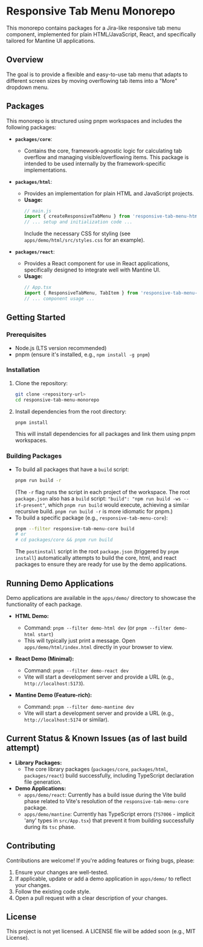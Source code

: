 # Responsive Tab Menu Monorepo

This monorepo contains packages for a Jira-like responsive tab menu component, implemented for plain HTML/JavaScript, React, and specifically tailored for Mantine UI applications.

## Overview

The goal is to provide a flexible and easy-to-use tab menu that adapts to different screen sizes by moving overflowing tab items into a "More" dropdown menu.

## Packages

This monorepo is structured using pnpm workspaces and includes the following packages:

*   **`packages/core`**:
    *   Contains the core, framework-agnostic logic for calculating tab overflow and managing visible/overflowing items. This package is intended to be used internally by the framework-specific implementations.

*   **`packages/html`**:
    *   Provides an implementation for plain HTML and JavaScript projects.
    *   **Usage:**
        ```javascript
        // main.js
        import { createResponsiveTabMenu } from 'responsive-tab-menu-html';
        // ... setup and initialization code ...
        ```
        Include the necessary CSS for styling (see `apps/demo/html/src/styles.css` for an example).

*   **`packages/react`**:
    *   Provides a React component for use in React applications, specifically designed to integrate well with Mantine UI.
    *   **Usage:**
        ```jsx
        // App.tsx
        import { ResponsiveTabMenu, TabItem } from 'responsive-tab-menu-react';
        // ... component usage ...
        ```

## Getting Started

### Prerequisites

*   Node.js (LTS version recommended)
*   pnpm (ensure it's installed, e.g., `npm install -g pnpm`)

### Installation

1.  Clone the repository:
    ```bash
    git clone <repository-url>
    cd responsive-tab-menu-monorepo
    ```
2.  Install dependencies from the root directory:
    ```bash
    pnpm install
    ```
    This will install dependencies for all packages and link them using pnpm workspaces.

### Building Packages

*   To build all packages that have a `build` script:
    ```bash
    pnpm run build -r
    ```
    (The `-r` flag runs the script in each project of the workspace. The root `package.json` also has a `build` script: `"build": "npm run build -ws --if-present"`, which `pnpm run build` would execute, achieving a similar recursive build. `pnpm run build -r` is more idiomatic for pnpm.)
*   To build a specific package (e.g., `responsive-tab-menu-core`):
    ```bash
    pnpm --filter responsive-tab-menu-core build
    # or
    # cd packages/core && pnpm run build
    ```
    The `postinstall` script in the root `package.json` (triggered by `pnpm install`) automatically attempts to build the core, html, and react packages to ensure they are ready for use by the demo applications.

## Running Demo Applications

Demo applications are available in the `apps/demo/` directory to showcase the functionality of each package.

*   **HTML Demo:**
    *   Command: `pnpm --filter demo-html dev` (or `pnpm --filter demo-html start`)
    *   This will typically just print a message. Open `apps/demo/html/index.html` directly in your browser to view.

*   **React Demo (Minimal):**
    *   Command: `pnpm --filter demo-react dev`
    *   Vite will start a development server and provide a URL (e.g., `http://localhost:5173`).

*   **Mantine Demo (Feature-rich):**
    *   Command: `pnpm --filter demo-mantine dev`
    *   Vite will start a development server and provide a URL (e.g., `http://localhost:5174` or similar).

## Current Status & Known Issues (as of last build attempt)

*   **Library Packages:**
    *   The core library packages (`packages/core`, `packages/html`, `packages/react`) build successfully, including TypeScript declaration file generation.
*   **Demo Applications:**
    *   `apps/demo/react`: Currently has a build issue during the Vite build phase related to Vite's resolution of the `responsive-tab-menu-core` package.
    *   `apps/demo/mantine`: Currently has TypeScript errors (`TS7006` - implicit 'any' types in `src/App.tsx`) that prevent it from building successfully during its `tsc` phase.

## Contributing

Contributions are welcome! If you're adding features or fixing bugs, please:

1.  Ensure your changes are well-tested.
2.  If applicable, update or add a demo application in `apps/demo/` to reflect your changes.
3.  Follow the existing code style.
4.  Open a pull request with a clear description of your changes.

## License

This project is not yet licensed. A LICENSE file will be added soon (e.g., MIT License).

